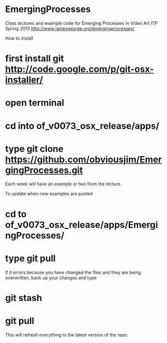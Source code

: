 EmergingProcesses
=================

Class lectures and example code for Emerging Processes in Video Art ITP Spring 2013 
http://www.jamesgeorge.org/emergingprocesses/

How to install
# first install git http://code.google.com/p/git-osx-installer/
# open terminal
# cd into of_v0073_osx_release/apps/
# type git clone https://github.com/obviousjim/EmergingProcesses.git

Each week will have an example or two from the lecture. 

To update when new examples are posted
# cd to of_v0073_osx_release/apps/EmergingProcesses/
# type git pull

If it errors because you have changed the files and they are being overwritten, back up your changes and type

# git stash
# git pull

This will refresh everything to the latest version of the repo.
